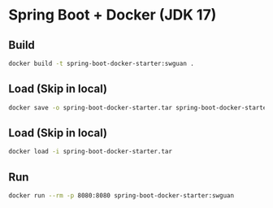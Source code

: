 # Spring Boot + Docker (JDK 17)

## Build
```bash
docker build -t spring-boot-docker-starter:swguan .
```

## Load (Skip in local)
```bash
docker save -o spring-boot-docker-starter.tar spring-boot-docker-starter:swguan
```

## Load (Skip in local)
```bash
docker load -i spring-boot-docker-starter.tar
```

## Run
```bash
docker run --rm -p 8080:8080 spring-boot-docker-starter:swguan
```